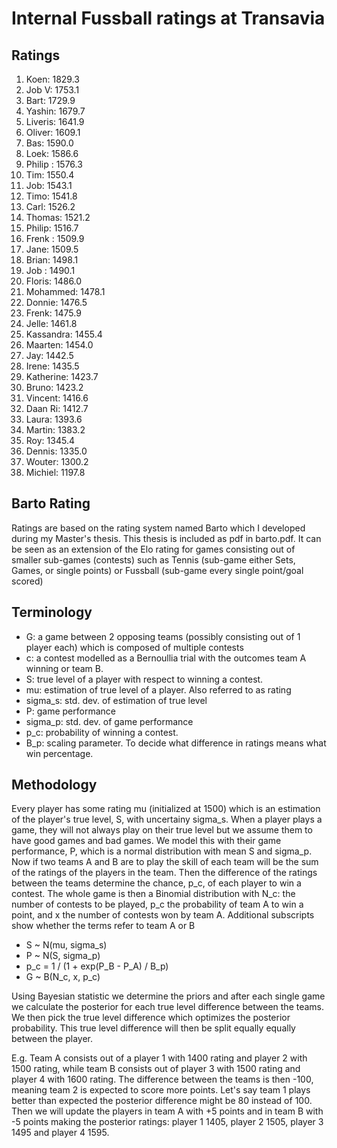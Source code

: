 # Internal Fussball ratings at Transavia
## Ratings
1. Koen: 1829.3 
2. Job V: 1753.1 
3. Bart: 1729.9 
4. Yashin: 1679.7 
5. Liveris: 1641.9 
6. Oliver: 1609.1 
7. Bas: 1590.0 
8. Loek: 1586.6 
9. Philip : 1576.3 
10. Tim: 1550.4 
11. Job: 1543.1 
12. Timo: 1541.8 
13. Carl: 1526.2 
14. Thomas: 1521.2 
15. Philip: 1516.7 
16. Frenk : 1509.9 
17. Jane: 1509.5 
18. Brian: 1498.1 
19. Job : 1490.1 
20. Floris: 1486.0 
21. Mohammed: 1478.1 
22. Donnie: 1476.5 
23. Frenk: 1475.9 
24. Jelle: 1461.8 
25. Kassandra: 1455.4 
26. Maarten: 1454.0 
27. Jay: 1442.5 
28. Irene: 1435.5 
29. Katherine: 1423.7 
30. Bruno: 1423.2 
31. Vincent: 1416.6 
32. Daan Ri: 1412.7 
33. Laura: 1393.6 
34. Martin: 1383.2 
35. Roy: 1345.4 
36. Dennis: 1335.0 
37. Wouter: 1300.2 
38. Michiel: 1197.8 

## Barto Rating
Ratings are based on the rating system named Barto which I developed during my Master's thesis. This thesis is included as pdf in barto.pdf. It can be seen as an extension of the Elo rating for games consisting out of smaller sub-games (contests) such as Tennis (sub-game either Sets, Games, or single points) or Fussball (sub-game every single point/goal scored)
## Terminology
- G: a game between 2 opposing teams (possibly consisting out of 1 player each) which is composed of multiple contests
- c: a contest modelled as a Bernoullia trial with the outcomes team A winning or team B.
- S: true level of a player with respect to winning a contest.
- mu: estimation of true level of a player. Also referred to as rating
- sigma_s: std. dev. of estimation of true level
- P: game performance
- sigma_p: std. dev. of game performance
- p_c: probability of winning a contest.
- B_p: scaling parameter. To decide what difference in ratings means what win percentage.
## Methodology
Every player has some rating mu (initialized at 1500) which is an estimation of the player's true level, S, with uncertainy sigma_s. When a player plays a game, they will not always play on their true level but we assume them to have good games and bad games. We model this with their game performance, P, which is a normal distribution with mean S and sigma_p. Now if two teams A and B are to play the skill of each team will be the sum of the ratings of the players in the team. Then the difference of the ratings between the teams determine the chance, p_c, of each player to win a contest. The whole game is then a Binomial distribution with N_c: the number of contests to be played, p_c the probability of team A to win a point, and x the number of contests won by team A. Additional subscripts show whether the terms refer to team A or B
- S ~ N(mu, sigma_s)
- P ~ N(S, sigma_p)
- p_c = 1 / (1 + exp(P_B - P_A) / B_p)
- G ~ B(N_c, x, p_c)

Using Bayesian statistic we determine the priors and after each single game we calculate the posterior for each true level difference between the teams. We then pick the true level difference which optimizes the posterior probability. This true level difference will then be split equally equally between the player. 

E.g. Team A consists out of a player 1 with 1400 rating and player 2 with 1500 rating, while team B consists out of player 3 with 1500 rating and player 4 with 1600 rating. The difference between the teams is then -100, meaning team 2 is expected to score more points. Let's say team 1 plays better than expected the posterior difference might be 80 instead of 100. Then we will update the players in team A with +5 points and in team B with -5 points making the posterior ratings: player 1 1405, player 2 1505, player 3 1495 and player 4 1595.